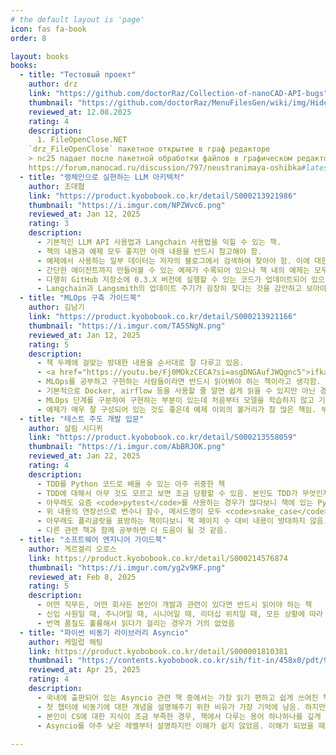 ```yaml
---
# the default layout is 'page'
icon: fas fa-book
order: 8

layout: books
books:
  - title: "Тестовый проект"
    author: drz
    link: "https://github.com/doctorRaz/Collection-of-nanoCAD-API-bugs"
    thumbnail: "https://github.com/doctorRaz/MenuFilesGen/wiki/img/HideCommand_menu.png"
    reviewed_at: 12.08.2025 
    rating: 4
    description:
      1. FileOpenClose.NET
	`drz_FileOpenClose` пакетное открытие в граф редакторе 
	> nc25 падает после пакетной обработки файлов в графическом редакторе \
	https://forum.nanocad.ru/discussion/797/neustranimaya-oshibka#latest	
  - title: "랭체인으로 실현하는 LLM 아키텍처"
    author: 조대협
    link: "https://product.kyobobook.co.kr/detail/S000213921986"
    thumbnail: "https://i.imgur.com/NPZWvc6.png"
    reviewed_at: Jan 12, 2025 
    rating: 3
    description:
      - 기본적인 LLM API 사용법과 Langchain 사용법을 익힐 수 있는 책.
      - 책의 내용과 예제 모두 좋지만 아래 내용을 반드시 참고해야 함.
      - 예제에서 사용하는 일부 데이터는 저자의 블로그에서 검색하여 찾아야 함. 이에 대한 아무런 가이드가 없어 헤맬 수 있음.
      - 간단한 에이전트까지 만들어볼 수 있는 예제가 수록되어 있으나 책 내의 예제는 모두 Langchain 옛날 버전(0.1.X)에 대응함.
      - 다행히 GitHub 저장소에 0.3.X 버전에 실행할 수 있는 코드가 업데이트되어 있으나 노트북 파일의 목차가 이상하게 정리되어 있음.
      - Langchain과 Langsmith의 업데이트 주기가 굉장히 잦다는 것을 감안하고 보아야 하는 책임.
  - title: "MLOps 구축 가이드북"
    author: 김남기
    link: "https://product.kyobobook.co.kr/detail/S000213921166"
    thumbnail: "https://i.imgur.com/TA5SNgN.png"
    reviewed_at: Jan 12, 2025 
    rating: 5
    description:
      - 책 두께에 걸맞는 방대한 내용을 순서대로 잘 다루고 있음.
      - <a href="https://youtu.be/Fj0MOkzCECA?si=asgDNGAufJWQgnc5">ifkakao 발표 내용</a>을 한 번 보고 읽어보면 더 좋을 듯.
      - MLOps를 공부하고 구현하는 사람들이라면 반드시 읽어봐야 하는 책이라고 생각함.
      - 기본적으로 Docker, airflow 등을 사용할 줄 알면 쉽게 읽을 수 있지만 아닌 경우엔 읽다가 멈칫하는 부분이 많을 수 있음.
      - MLOps 단계를 구분하여 구현하는 부분이 있는데 처음부터 모델을 학습하지 않고 기존에 있는 파일을 활용하기 때문에 MLOps 0단계와 1단계의 차이를 크게 느끼지 못할 수 있음.
      - 예제가 매우 잘 구성되어 있는 것도 좋은데 예제 이외의 볼거리가 참 많은 책임. 부록 내용도 꼭 읽어보길 권장함.
  - title: "테스트 주도 개발 입문"
    author: 살림 시디퀴
    link: "https://product.kyobobook.co.kr/detail/S000213558059"
    thumbnail: "https://i.imgur.com/AbBRJOK.png"
    reviewed_at: Jan 22, 2025 
    rating: 4
    description:
      - TDD를 Python 코드로 배울 수 있는 아주 귀중한 책
      - TDD에 대해서 아무 것도 모르고 보면 조금 당황할 수 있음. 본인도 TDD가 무엇인지 잘 모르고 보았는데, 색다른 접근 방법이라고 느꼈음.
      - 아무래도 요즘 <code>pytest</code>를 사용하는 경우가 많다보니 책에 있는 Python 테스트 코드가 모두 <code>unittest</code>로 작성되어 있어서 아쉬움. 직접 수정하여 예제 코드를 활용함. <code>pytest</code>를 쓰는 사람이라면 반드시 직접 바꿔보길 권장함.
      - 위 내용의 연장선으로 변수나 함수, 메서드명이 모두 <code>snake_case</code>가 아닌 <code>camelCase</code>로 되어 있어서 아쉬움.
      - 아무래도 폴리글랏을 표방하는 책이다보니 책 페이지 수 대비 내용이 방대하지 않음.
      - 다른 관련 책과 함께 공부하면 더 도움이 될 것 같음.
  - title: "소프트웨어 엔지니어 가이드북"
    author: 게르겔리 오로스
    link: https://product.kyobobook.co.kr/detail/S000214576874
    thumbnail: "https://i.imgur.com/yg2v9KF.png"
    reviewed_at: Feb 8, 2025
    rating: 5
    description:
      - 어떤 직무든, 어떤 회사든 본인이 개발과 관련이 있다면 반드시 읽어야 하는 책
      - 신입 사원일 때, 주니어일 때, 시니어일 때, 리더십 위치일 때, 모든 상황에 따라 다르게 읽히고 새로운 인사이트를 제공하기 때문에 언제든지 본인의 상황이 바뀌었거나, 누군가의 조언이 필요할 때 한 번씩 꺼내서 읽어볼 만함.
      - 번역 품질도 훌륭해서 읽다가 걸리는 경우가 거의 없었음
  - title: "파이썬 비동기 라이브러리 Asyncio"
    author: 케일럽 해팅
    link: https://product.kyobobook.co.kr/detail/S000001810381
    thumbnail: "https://contents.kyobobook.co.kr/sih/fit-in/458x0/pdt/9791162244197.jpg"
    reviewed_at: Apr 25, 2025
    rating: 4
    description:
      - 국내에 출판되어 있는 Asyncio 관련 책 중에서는 가장 읽기 편하고 쉽게 쓰여진 책
      - 첫 챕터에 비동기에 대한 개념을 설명해주기 위한 비유가 가장 기억에 남음. 하지만 그 뒤의 내용은 그렇게 쉽지 않음.
      - 본인이 CS에 대한 지식이 조금 부족한 경우, 책에서 다루는 용어 하나하나를 깊게 공부하면서 읽어야 이 책을 제대로 활용할 수 있음.
      - Asyncio를 아주 낮은 레벨부터 설명하지만 이해가 쉽지 않았음. 이해가 되었을 때는 실제 Asyncio를 사용할 때 필요한 여러 가지 툴(Lock, Semaphore, Event)에 대한 설명이 거의 없어서 실제 사용하기 전에 더 많은 공부가 필요했음.
      
---
```

